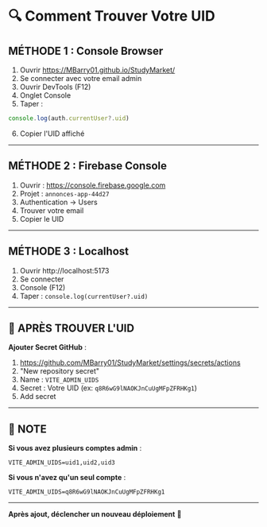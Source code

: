 # 🔍 Comment Trouver Votre UID

## MÉTHODE 1 : Console Browser

1. Ouvrir https://MBarry01.github.io/StudyMarket/
2. Se connecter avec votre email admin
3. Ouvrir DevTools (F12)
4. Onglet Console
5. Taper : 

```javascript
console.log(auth.currentUser?.uid)
```

6. Copier l'UID affiché

---

## MÉTHODE 2 : Firebase Console

1. Ouvrir : https://console.firebase.google.com
2. Projet : `annonces-app-44d27`
3. Authentication → Users
4. Trouver votre email
5. Copier le UID

---

## MÉTHODE 3 : Localhost

1. Ouvrir http://localhost:5173
2. Se connecter
3. Console (F12)
4. Taper : `console.log(currentUser?.uid)`

---

## 🎯 APRÈS TROUVER L'UID

**Ajouter Secret GitHub** :
1. https://github.com/MBarry01/StudyMarket/settings/secrets/actions
2. "New repository secret"
3. Name : `VITE_ADMIN_UIDS`
4. Secret : Votre UID (ex: `q8R6wG9lNAOKJnCuUgMFpZFRHKg1`)
5. Add secret

---

## 📝 NOTE

**Si vous avez plusieurs comptes admin** :
```
VITE_ADMIN_UIDS=uid1,uid2,uid3
```

**Si vous n'avez qu'un seul compte** :
```
VITE_ADMIN_UIDS=q8R6wG9lNAOKJnCuUgMFpZFRHKg1
```

---

**Après ajout, déclencher un nouveau déploiement** 🚀

